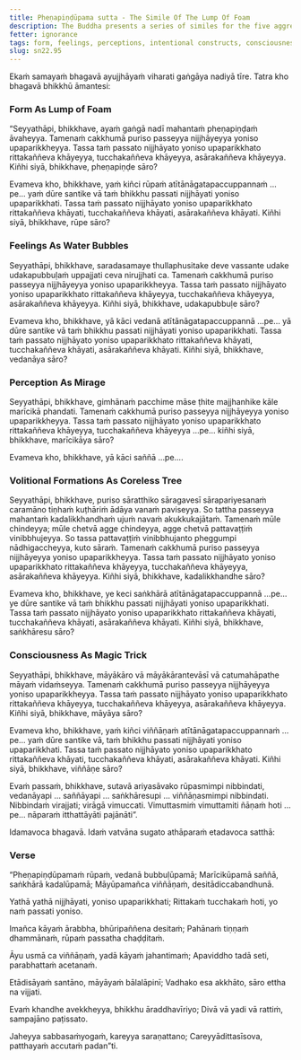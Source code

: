 ```yaml
---
title: Pheṇapiṇḍūpama sutta - The Simile Of The Lump Of Foam
description: The Buddha presents a series of similes for the five aggregates - physical form is akin to a lump of foam, feelings akin to water bubbles, perception like a mirage, intentional constructs are like a tree without a core, and consciousness is similar to a magic trick.
fetter: ignorance
tags: form, feelings, perceptions, intentional constructs, consciousness, emptiness, essence, simile, aggregates, sn, sn22-34, sn22
slug: sn22.95
---
```


Ekaṁ samayaṁ bhagavā ayujjhāyaṁ viharati gaṅgāya nadiyā tīre. Tatra kho bhagavā bhikkhū āmantesi:

### Form As Lump of Foam

“Seyyathāpi, bhikkhave, ayaṁ gaṅgā nadī mahantaṁ pheṇapiṇḍaṁ āvaheyya. Tamenaṁ cakkhumā puriso passeyya nijjhāyeyya yoniso upaparikkheyya. Tassa taṁ passato nijjhāyato yoniso upaparikkhato rittakaññeva khāyeyya, tucchakaññeva khāyeyya, asārakaññeva khāyeyya. Kiñhi siyā, bhikkhave, pheṇapiṇḍe sāro?

Evameva kho, bhikkhave, yaṁ kiñci rūpaṁ atītānāgatapaccuppannaṁ …pe… yaṁ dūre santike vā taṁ bhikkhu passati nijjhāyati yoniso upaparikkhati. Tassa taṁ passato nijjhāyato yoniso upaparikkhato rittakaññeva khāyati, tucchakaññeva khāyati, asārakaññeva khāyati. Kiñhi siyā, bhikkhave, rūpe sāro?

### Feelings As Water Bubbles

Seyyathāpi, bhikkhave, saradasamaye thullaphusitake deve vassante udake udakapubbuḷaṁ uppajjati ceva nirujjhati ca. Tamenaṁ cakkhumā puriso passeyya nijjhāyeyya yoniso upaparikkheyya. Tassa taṁ passato nijjhāyato yoniso upaparikkhato rittakaññeva khāyeyya, tucchakaññeva khāyeyya, asārakaññeva khāyeyya. Kiñhi siyā, bhikkhave, udakapubbuḷe sāro?

Evameva kho, bhikkhave, yā kāci vedanā atītānāgatapaccuppannā …pe… yā dūre santike vā taṁ bhikkhu passati nijjhāyati yoniso upaparikkhati. Tassa taṁ passato nijjhāyato yoniso upaparikkhato rittakaññeva khāyati, tucchakaññeva khāyati, asārakaññeva khāyati. Kiñhi siyā, bhikkhave, vedanāya sāro?

### Perception As Mirage

Seyyathāpi, bhikkhave, gimhānaṁ pacchime māse ṭhite majjhanhike kāle marīcikā phandati. Tamenaṁ cakkhumā puriso passeyya nijjhāyeyya yoniso upaparikkheyya. Tassa taṁ passato nijjhāyato yoniso upaparikkhato rittakaññeva khāyeyya, tucchakaññeva khāyeyya …pe… kiñhi siyā, bhikkhave, marīcikāya sāro?

Evameva kho, bhikkhave, yā kāci saññā …pe….

### Volitional Formations As Coreless Tree

Seyyathāpi, bhikkhave, puriso sāratthiko sāragavesī sārapariyesanaṁ caramāno tiṇhaṁ kuṭhāriṁ ādāya vanaṁ paviseyya. So tattha passeyya mahantaṁ kadalikkhandhaṁ ujuṁ navaṁ akukkukajātaṁ. Tamenaṁ mūle chindeyya; mūle chetvā agge chindeyya, agge chetvā pattavaṭṭiṁ vinibbhujeyya. So tassa pattavaṭṭiṁ vinibbhujanto pheggumpi nādhigaccheyya, kuto sāraṁ. Tamenaṁ cakkhumā puriso passeyya nijjhāyeyya yoniso upaparikkheyya. Tassa taṁ passato nijjhāyato yoniso upaparikkhato rittakaññeva khāyeyya, tucchakaññeva khāyeyya, asārakaññeva khāyeyya. Kiñhi siyā, bhikkhave, kadalikkhandhe sāro?

Evameva kho, bhikkhave, ye keci saṅkhārā atītānāgatapaccuppannā …pe… ye dūre santike vā taṁ bhikkhu passati nijjhāyati yoniso upaparikkhati. Tassa taṁ passato nijjhāyato yoniso upaparikkhato rittakaññeva khāyati, tucchakaññeva khāyati, asārakaññeva khāyati. Kiñhi siyā, bhikkhave, saṅkhāresu sāro?

### Consciousness As Magic Trick

Seyyathāpi, bhikkhave, māyākāro vā māyākārantevāsī vā catumahāpathe māyaṁ vidaṁseyya. Tamenaṁ cakkhumā puriso passeyya nijjhāyeyya yoniso upaparikkheyya. Tassa taṁ passato nijjhāyato yoniso upaparikkhato rittakaññeva khāyeyya, tucchakaññeva khāyeyya, asārakaññeva khāyeyya. Kiñhi siyā, bhikkhave, māyāya sāro?

Evameva kho, bhikkhave, yaṁ kiñci viññāṇaṁ atītānāgatapaccuppannaṁ …pe… yaṁ dūre santike vā, taṁ bhikkhu passati nijjhāyati yoniso upaparikkhati. Tassa taṁ passato nijjhāyato yoniso upaparikkhato rittakaññeva khāyati, tucchakaññeva khāyati, asārakaññeva khāyati. Kiñhi siyā, bhikkhave, viññāṇe sāro?

Evaṁ passaṁ, bhikkhave, sutavā ariyasāvako rūpasmimpi nibbindati, vedanāyapi … saññāyapi … saṅkhāresupi … viññāṇasmimpi nibbindati. Nibbindaṁ virajjati; virāgā vimuccati. Vimuttasmiṁ vimuttamiti ñāṇaṁ hoti …pe… nāparaṁ itthattāyāti pajānāti”.

Idamavoca bhagavā. Idaṁ vatvāna sugato athāparaṁ etadavoca satthā:

### Verse

“Pheṇapiṇḍūpamaṁ rūpaṁ,
vedanā bubbuḷūpamā;
Marīcikūpamā saññā,
saṅkhārā kadalūpamā;
Māyūpamañca viññāṇaṁ,
desitādiccabandhunā.

Yathā yathā nijjhāyati,
yoniso upaparikkhati;
Rittakaṁ tucchakaṁ hoti,
yo naṁ passati yoniso.

Imañca kāyaṁ ārabbha,
bhūripaññena desitaṁ;
Pahānaṁ tiṇṇaṁ dhammānaṁ,
rūpaṁ passatha chaḍḍitaṁ.

Āyu usmā ca viññāṇaṁ,
yadā kāyaṁ jahantimaṁ;
Apaviddho tadā seti,
parabhattaṁ acetanaṁ.

Etādisāyaṁ santāno,
māyāyaṁ bālalāpinī;
Vadhako esa akkhāto,
sāro ettha na vijjati.

Evaṁ khandhe avekkheyya,
bhikkhu āraddhavīriyo;
Divā vā yadi vā rattiṁ,
sampajāno paṭissato.

Jaheyya sabbasaṁyogaṁ,
kareyya saraṇattano;
Careyyādittasīsova,
patthayaṁ accutaṁ padan”ti.
